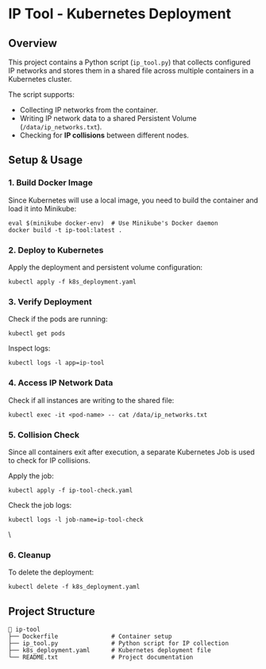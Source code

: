 # IP Tool - Kubernetes Deployment

## Overview
This project contains a Python script (`ip_tool.py`) that collects configured IP networks and stores them in a shared file across multiple containers in a Kubernetes cluster.

The script supports:
- Collecting IP networks from the container.
- Writing IP network data to a shared Persistent Volume (`/data/ip_networks.txt`).
- Checking for **IP collisions** between different nodes.

## Setup & Usage

### 1. Build Docker Image
Since Kubernetes will use a local image, you need to build the container and load it into Minikube:

```
eval $(minikube docker-env)  # Use Minikube's Docker daemon
docker build -t ip-tool:latest .
```

### 2. Deploy to Kubernetes
Apply the deployment and persistent volume configuration:

```
kubectl apply -f k8s_deployment.yaml
```

### 3. Verify Deployment
Check if the pods are running:

```
kubectl get pods
```

Inspect logs:

```
kubectl logs -l app=ip-tool
```

### 4. Access IP Network Data
Check if all instances are writing to the shared file:

```
kubectl exec -it <pod-name> -- cat /data/ip_networks.txt
```

### 5. Collision Check
Since all containers exit after execution, a separate Kubernetes Job is used to check for IP collisions.

Apply the job:
```
kubectl apply -f ip-tool-check.yaml
```
Check the job logs:
```
kubectl logs -l job-name=ip-tool-check
```
\
### 6. Cleanup
To delete the deployment:

```
kubectl delete -f k8s_deployment.yaml
```

## Project Structure

```
📂 ip-tool
├── Dockerfile               # Container setup
├── ip_tool.py               # Python script for IP collection
├── k8s_deployment.yaml      # Kubernetes deployment file
└── README.txt               # Project documentation
```


